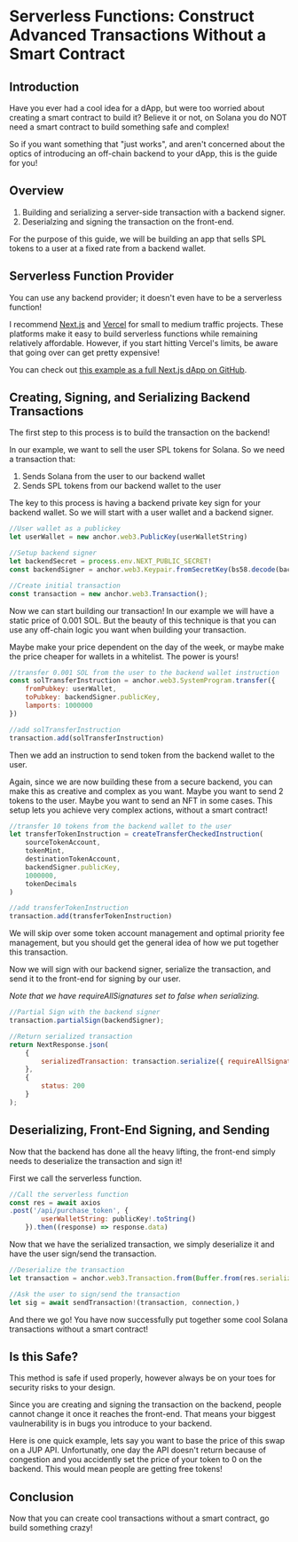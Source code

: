 # Serverless Functions: Construct Advanced Transactions Without a Smart Contract

## Introduction

Have you ever had a cool idea for a dApp, but were too worried about creating a smart contract to build it? Believe it or not, on Solana you do NOT need a smart contract to build something safe and complex!

So if you want something that "just works", and aren't concerned about the optics of introducing an off-chain backend to your dApp, this is the guide for you!

## Overview

1. Building and serializing a server-side transaction with a backend signer.
2. Deserialzing and signing the transaction on the front-end.

For the purpose of this guide, we will be building an app that sells SPL tokens to a user at a fixed rate from a backend wallet.

## Serverless Function Provider

You can use any backend provider; it doesn't even have to be a serverless function! 

I recommend [Next.js](https://nextjs.org/) and [Vercel](https://vercel.com/) for small to medium traffic projects. These platforms make it easy to build serverless functions while remaining relatively affordable. However, if you start hitting Vercel's limits, be aware that going over can get pretty expensive!

You can check out [this example as a full Next.js dApp on GitHub](https://github.com/potatoe-dev/serverless-function-example).

## Creating, Signing, and Serializing Backend Transactions

The first step to this process is to build the transaction on the backend!

In our example, we want to sell the user SPL tokens for Solana. So we need a transaction that:

1. Sends Solana from the user to our backend wallet
2. Sends SPL tokens from our backend wallet to the user

The key to this process is having a backend private key sign for your backend wallet. So we will start with a user wallet and a backend signer.

```javascript
//User wallet as a publickey
let userWallet = new anchor.web3.PublicKey(userWalletString)

//Setup backend signer
let backendSecret = process.env.NEXT_PUBLIC_SECRET!
const backendSigner = anchor.web3.Keypair.fromSecretKey(bs58.decode(backendSecret))

//Create initial transaction
const transaction = new anchor.web3.Transaction();
```

Now we can start building our transaction! In our example we will have a static price of 0.001 SOL. But the beauty of this technique is that you can use any off-chain logic you want when building your transaction.

Maybe make your price dependent on the day of the week, or maybe make the price cheaper for wallets in a whitelist. The power is yours!

```javascript
//transfer 0.001 SOL from the user to the backend wallet instruction
const solTransferInstruction = anchor.web3.SystemProgram.transfer({
    fromPubkey: userWallet,
    toPubkey: backendSigner.publicKey,
    lamports: 1000000
})

//add solTransferInstruction
transaction.add(solTransferInstruction)
```

Then we add an instruction to send token from the backend wallet to the user.

Again, since we are now building these from a secure backend, you can make this as creative and complex as you want. Maybe you want to send 2 tokens to the user. Maybe you want to send an NFT in some cases. This setup lets you achieve very complex actions, without a smart contract!

```javascript
//transfer 10 tokens from the backend wallet to the user
let transferTokenInstruction = createTransferCheckedInstruction(
    sourceTokenAccount,
    tokenMint,
    destinationTokenAccount,
    backendSigner.publicKey,
    1000000,
    tokenDecimals
)

//add transferTokenInstruction
transaction.add(transferTokenInstruction)
```

We will skip over some token account management and optimal priority fee management, but you should get the general idea of how we put together this transaction.

Now we will sign with our backend signer, serialize the transaction, and send it to the front-end for signing by our user. 

*Note that we have requireAllSignatures set to false when serializing.*

```javascript
//Partial Sign with the backend signer
transaction.partialSign(backendSigner);

//Return serialized transaction
return NextResponse.json(
    {
        serializedTransaction: transaction.serialize({ requireAllSignatures: false }),
    }, 
    { 
        status: 200 
    }
);
```

## Deserializing, Front-End Signing, and Sending

Now that the backend has done all the heavy lifting, the front-end simply needs to deserialize the transaction and sign it!

First we call the serverless function.

```javascript
//Call the serverless function
const res = await axios
.post('/api/purchase_token', {
        userWalletString: publicKey!.toString()
    }).then((response) => response.data)
```

Now that we have the serialized transaction, we simply deserialize it and have the user sign/send the transaction.

```javascript
//Deserialize the transaction
let transaction = anchor.web3.Transaction.from(Buffer.from(res.serializedTransaction, 'base64'));

//Ask the user to sign/send the transaction
let sig = await sendTransaction!(transaction, connection,)
```

And there we go! You have now successfully put together some cool Solana transactions without a smart contract!

## Is this Safe?

This method is safe if used properly, however always be on your toes for security risks to your design.

Since you are creating and signing the transaction on the backend, people cannot change it once it reaches the front-end. That means your biggest vaulnerability is in bugs you introduce to your backend. 

Here is one quick example, lets say you want to base the price of this swap on a JUP API. Unfortunatly, one day the API doesn't return because of congestion and you accidently set the price of your token to 0 on the backend. This would mean people are getting free tokens!

## Conclusion

Now that you can create cool transactions without a smart contract, go build something crazy!
